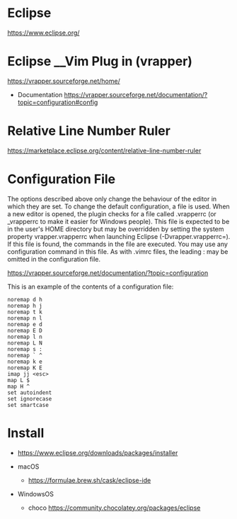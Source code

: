 # Eclipse

https://www.eclipse.org/

# Eclipse __Vim Plug in (vrapper) 

https://vrapper.sourceforge.net/home/

  - Documentation https://vrapper.sourceforge.net/documentation/?topic=configuration#config


# Relative Line Number Ruler

https://marketplace.eclipse.org/content/relative-line-number-ruler

# Configuration File
The options described above only change the behaviour of the editor in which they are set. To change the default configuration, a file is used. When a new editor is opened, the plugin checks for a file called .vrapperrc (or _vrapperrc to make it easier for Windows people). This file is expected to be in the user's HOME directory but may be overridden by setting the system property vrapper.vrapperrc when launching Eclipse (-Dvrapper.vrapperrc=<file>). If this file is found, the commands in the file are executed. You may use any configuration command in this file. As with .vimrc files, the leading : may be omitted in the configuration file.
    
  https://vrapper.sourceforge.net/documentation/?topic=configuration

This is an example of the contents of a configuration file:

```
noremap d h
noremap h j
noremap t k
noremap n l
noremap e d
noremap E D
noremap l n
noremap L N
noremap s :
noremap ` ^
noremap k e
noremap K E
imap jj <esc>
map L $
map H ^
set autoindent
set ignorecase
set smartcase
```

  # Install
  
  - https://www.eclipse.org/downloads/packages/installer
  
  - macOS
  
    - https://formulae.brew.sh/cask/eclipse-ide
  
  - WindowsOS
  
    - choco https://community.chocolatey.org/packages/eclipse
